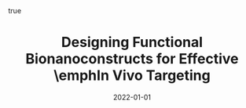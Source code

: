 ---
id: flemingDesigningFunctionalBionanoconstructs2022
title: Designing Functional Bionanoconstructs for Effective \emphIn Vivo Targeting
date: '2022-01-01'
authors:
- Fleming, Aisling and Cursi, Lorenzo and Behan, James A. and Yan, Yan and Xie, Zengchun
  and Adumeau, Laurent and Dawson, Kenneth A.
doi: 10.1021/acs.bioconjchem.1c00546
publication: 'In: *Bioconjugate Chemistry* 33'
publication_types:
- 1
selected: false
tags: []
projects: []
math: true
links:
- name: Publisher
  url: https://doi.org/10.1021/acs.bioconjchem.1c00546

---